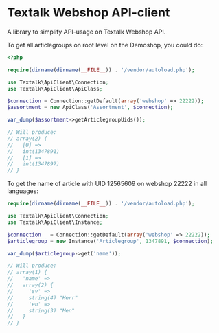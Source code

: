 Textalk Webshop API-client
==========================

A library to simplify API-usage on Textalk Webshop API.


To get all articlegroups on root level on the Demoshop, you could do:

```php
<?php

require(dirname(dirname(__FILE__)) . '/vendor/autoload.php');

use Textalk\ApiClient\Connection;
use Textalk\ApiClient\ApiClass;

$connection = Connection::getDefault(array('webshop' => 22222));
$assortment = new ApiClass('Assortment', $connection);

var_dump($assortment->getArticlegroupUids());

// Will produce:
// array(2) {
//   [0] =>
//   int(1347891)
//   [1] =>
//   int(1347897)
// }
```


To get the name of article with UID 12565609 on webshop 22222 in all languages:

```php
require(dirname(dirname(__FILE__)) . '/vendor/autoload.php');

use Textalk\ApiClient\Connection;
use Textalk\ApiClient\Instance;

$connection   = Connection::getDefault(array('webshop' => 22222));
$articlegroup = new Instance('Articlegroup', 1347891, $connection);

var_dump($articlegroup->get('name'));

// Will produce:
// array(1) {
//   'name' =>
//   array(2) {
//     'sv' =>
//     string(4) "Herr"
//     'en' =>
//     string(3) "Men"
//   }
// }
```

